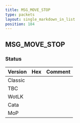 ```yaml
---
title: MSG_MOVE_STOP
type: packets
layout: single_markdown_in_list
position: 184
---
```


## MSG_MOVE_STOP

### Status

Version | Hex | Comment
---------- | ---------- | ---------- 
Classic |  |  
TBC |  |  
WotLK |  |  
Cata |  |  
MoP |  |  